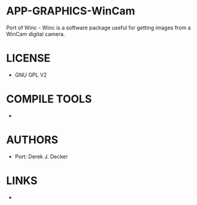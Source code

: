 APP-GRAPHICS-WinCam
===================

Port of Winc - Winc is a software package useful for getting images from a WinCam digital camera.

LICENSE
===============
* GNU GPL V2

COMPILE TOOLS
===============
* 
 
AUTHORS
===============
* Port: Derek J. Decker

LINKS
===============
* 

